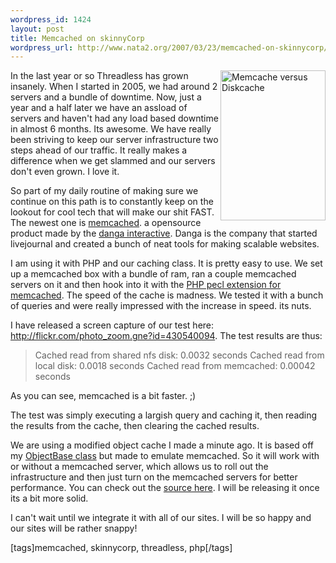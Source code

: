 ```yaml
--- 
wordpress_id: 1424
layout: post
title: Memcached on skinnyCorp
wordpress_url: http://www.nata2.org/2007/03/23/memcached-on-skinnycorp/
---
```

<a href="http://www.flickr.com/photos/natatwo/430540094/" title="Photo Sharing"><img src="http://farm1.static.flickr.com/157/430540094_11dc4ca8c8_m.jpg" alt="Memcache versus Diskcache" align="right" height="240" width="168" /></a>In the last year or so Threadless has grown insanely. When I started in 2005, we had around 2 servers and a bundle of downtime. Now, just a year and a half later we have an assload of servers and haven't had any load based downtime in almost 6 months. Its awesome. We have really been striving to keep our server infrastructure two steps ahead of our traffic. It really makes a difference when we get slammed and our servers don't even grown. I love it.

So part of my daily routine of making sure we continue on this path is to constantly keep on the lookout for cool tech that will make our shit FAST. The newest one is <a href="http://www.danga.com/memcached/">memcached</a>. a opensource product made by the <a href="http://www.danga.com/">danga interactive</a>. Danga is the company that started livejournal and created a bunch of neat tools for making scalable websites.

I am using it with PHP and our caching class. It is pretty easy to use. We set up a memcached box with a bundle of ram, ran a couple memcached servers on it and then hook into it with the <a href="http://pecl.php.net/package/memcache">PHP pecl extension for memcached</a>. The speed of the cache is madness. We tested it with a bunch of queries and were really impressed with the increase in speed. its nuts.

I have released a screen capture of our test here: <a href="http://flickr.com/photo_zoom.gne?id=430540094">http://flickr.com/photo_zoom.gne?id=430540094</a>. The test results are thus:
<blockquote>Cached read from shared nfs disk: 0.0032 seconds
Cached read from local disk: 0.0018 seconds
Cached read from memcached: 0.00042 seconds</blockquote>
As you can see, memcached is a bit faster. ;)

The test was simply executing a largish query and caching it, then reading the results from the cache, then clearing the cached results.

We are using a modified object cache I made a minute ago. It is based off my <a href="http://code.google.com/p/nata2/wiki/ObjectbaseClass">ObjectBase class</a> but made to emulate memcached. So it will work with or without a memcached server, which allows us to roll out the infrastructure and then just turn on the memcached servers for better performance. You can check out the <a href="http://nata2.googlecode.com/svn/branches/objectbase_class/class.objectbase.php">source here</a>. I will be releasing it once its a bit more solid.

I can't wait until we integrate it with all of our sites. I will be so happy and our sites will be rather snappy!
<p class="wlWriterSmartContent" id="0767317B-992E-4b12-91E0-4F059A8CECA8:4c5a770a-1cda-46bb-9b04-ba2e669bdc2e" contenteditable="false" style="margin: 0px; padding: 0px; display: inline">[tags]memcached, skinnycorp, threadless, php[/tags]</p>

